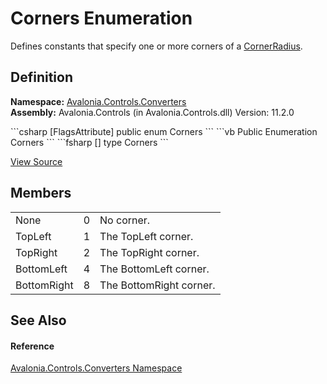 # Corners Enumeration


Defines constants that specify one or more corners of a <a href="T_Avalonia_CornerRadius">CornerRadius</a>.



## Definition
**Namespace:** <a href="N_Avalonia_Controls_Converters">Avalonia.Controls.Converters</a>  
**Assembly:** Avalonia.Controls (in Avalonia.Controls.dll) Version: 11.2.0

<Tabs groupId="api-code-preview">
<TabItem value="csharp" label="C#">
```csharp
[FlagsAttribute]
public enum Corners
```
</TabItem>
<TabItem value="vb" label="VB">
```vb
<FlagsAttribute>
Public Enumeration Corners
```
</TabItem>
<TabItem value="fsharp" label="F#">
```fsharp
[<FlagsAttribute>]
type Corners
```
</TabItem>
</Tabs>



<a href="https://github.com/AvaloniaUI/Avalonia/tree/master/src/Avalonia.Controls/Converters/Corners.cs" title="View the source code">View Source</a>



## Members
<table>
<tr>
<td>None</td>
<td>0</td>
<td>No corner.</td>
</tr>
<tr>
<td>TopLeft</td>
<td>1</td>
<td>The TopLeft corner.</td>
</tr>
<tr>
<td>TopRight</td>
<td>2</td>
<td>The TopRight corner.</td>
</tr>
<tr>
<td>BottomLeft</td>
<td>4</td>
<td>The BottomLeft corner.</td>
</tr>
<tr>
<td>BottomRight</td>
<td>8</td>
<td>The BottomRight corner.</td>
</tr>
</table>

## See Also


#### Reference
<a href="N_Avalonia_Controls_Converters">Avalonia.Controls.Converters Namespace</a>  
